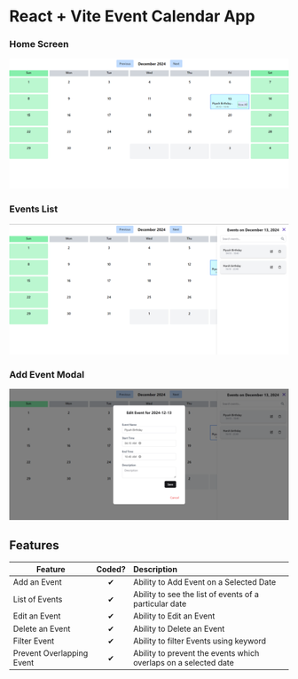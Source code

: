 # React + Vite Event Calendar App

### Home Screen

![Screenshot (62)](https://github.com/Piyush-Kr-Sharma/Event-Calendar/blob/main/assets/Screenshot%202024-12-13%20184633.png)

### Events List

![Screenshot (51)](https://github.com/Piyush-Kr-Sharma/Event-Calendar/blob/main/assets/Screenshot%202024-12-13%20184700.png)

### Add Event Modal

![Screenshot (52)](https://github.com/Piyush-Kr-Sharma/Event-Calendar/blob/main/assets/Screenshot%202024-12-13%20223523.png)

## Features

| Feature  |  Coded?       | Description  |
|----------|:-------------:|:-------------|
| Add an Event | &#10004; | Ability to Add Event on a Selected Date |
| List of Events | &#10004; | Ability to see the list of events of a particular date |
| Edit an Event | &#10004; | Ability to Edit an Event |
| Delete an Event | &#10004; | Ability to Delete an Event |
| Filter Event | &#10004; | Ability to filter Events using keyword |
| Prevent Overlapping Event| &#10004; | Ability to prevent the events which overlaps on a selected date|
